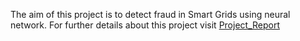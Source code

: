 The aim of this project is to detect fraud in Smart Grids using neural network.
For further details about this project visit [Project_Report](https://docs.google.com/document/d/1BfLBkAOsFOOiFdpENN5Ww5Aa2tsy9RwC1eTYJ-dpWvM/edit?usp=sharing) 

